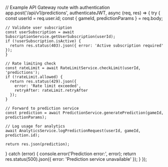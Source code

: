 // Example API Gateway route with authentication
app.post('/api/v1/predictions', authenticateJWT, async (req, res) => {
  try {
    const userId = req.user.id;
    const { gameId, predictionParams } = req.body;
    
    // Validate user subscription
    const userSubscription = await SubscriptionService.getUserSubscription(userId);
    if (!userSubscription.isActive) {
      return res.status(403).json({ error: 'Active subscription required' });
    }
    
    // Rate limiting check
    const rateLimit = await RateLimitService.checkLimit(userId, 'predictions');
    if (!rateLimit.allowed) {
      return res.status(429).json({ 
        error: 'Rate limit exceeded', 
        retryAfter: rateLimit.retryAfter 
      });
    }
    
    // Forward to prediction service
    const prediction = await PredictionService.generatePrediction(gameId, predictionParams);
    
    // Log usage for analytics
    await AnalyticsService.logPredictionRequest(userId, gameId, prediction.id);
    
    return res.json(prediction);
  } catch (error) {
    console.error('Prediction error:', error);
    return res.status(500).json({ error: 'Prediction service unavailable' });
  }
});
